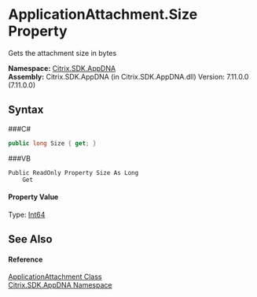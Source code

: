 # ApplicationAttachment.Size Property 
 

Gets the attachment size in bytes

**Namespace:**&nbsp;<a href="N_Citrix_SDK_AppDNA">Citrix.SDK.AppDNA</a><br />**Assembly:**&nbsp;Citrix.SDK.AppDNA (in Citrix.SDK.AppDNA.dll) Version: 7.11.0.0 (7.11.0.0)

## Syntax

###C#
```csharp
public long Size { get; }
```

###VB
```vbnet
Public ReadOnly Property Size As Long
	Get
```


#### Property Value
Type: <a href="http://msdn2.microsoft.com/en-us/library/6yy583ek" target="_blank">Int64</a>

## See Also


#### Reference
<a href="T_Citrix_SDK_AppDNA_ApplicationAttachment">ApplicationAttachment Class</a><br /><a href="N_Citrix_SDK_AppDNA">Citrix.SDK.AppDNA Namespace</a><br />
